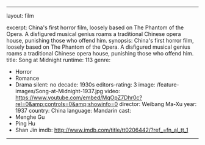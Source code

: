 ---

layout: film

excerpt: China's first horror film, loosely based on The Phantom of the Opera. A disfigured musical genius roams a traditional Chinese opera house, punishing those who offend him.
synopsis: China's first horror film, loosely based on The Phantom of the Opera. A disfigured musical genius roams a traditional Chinese opera house, punishing those who offend him.
title: Song at Midnight 
runtime: 113
genre:
- Horror
- Romance
- Drama
silent: no
decade: 1930s
editors-rating: 3
image:  /feature-images/Song-at-Midnight-1937.jpg
video: https://www.youtube.com/embed/MqOpZ7Dhr0c?rel=0&amp;controls=0&amp;showinfo=0
director: Weibang Ma-Xu 
year: 1937
country: China
language: Mandarin
cast:
- Menghe Gu
- Ping Hu
- Shan Jin
imdb: http://www.imdb.com/title/tt0206442/?ref_=fn_al_tt_1

--- 